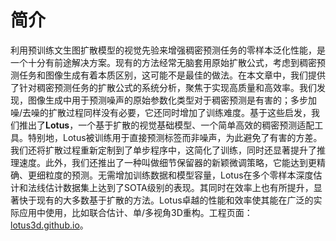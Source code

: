 # 简介

利用预训练文生图扩散模型的视觉先验来增强稠密预测任务的零样本泛化性能，是一个十分有前途解决方案。现有的方法经常无脑套用原始扩散公式，考虑到稠密预测任务和图像生成有着本质区别，这可能不是最佳的做法。在本文章中，我们提供了针对稠密预测任务的扩散公式的系统分析，聚焦于实现高质量和高效率。我们发现，图像生成中用于预测噪声的原始参数化类型对于稠密预测是有害的；多步加噪/去噪的扩散过程同样没有必要，它还同时增加了训练难度。基于这些启发，我们推出了**Lotus**，一个基于扩散的视觉基础模型、一个简单高效的稠密预测适配工具。特别地，Lotus被训练用于直接预测标签而非噪声，为此避免了有害的方差。我们还将扩散过程重新定制到了单步程序中，这简化了训练，同时还显著提升了推理速度。此外，我们还推出了一种叫做细节保留器的新颖微调策略，它能达到更精确、更细粒度的预测。无需增加训练数据和模型容量，Lotus在多个零样本深度估计和法线估计数据集上达到了SOTA级别的表现。其同时在效率上也有所提升，显著快于现有的大多数基于扩散的方法。Lotus卓越的性能和效率使其能在广泛的实际应用中使用，比如联合估计、单/多视角3D重构。工程页面：[lotus3d.github.io](https://lotus3d.github.io/)。